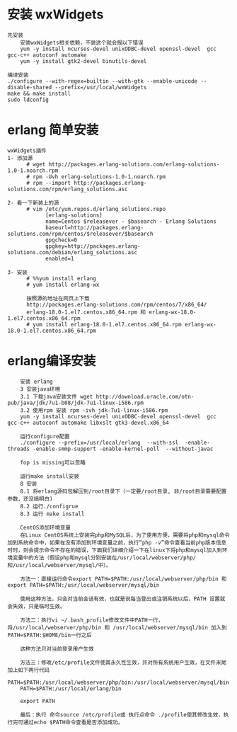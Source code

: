 # 安装 wxWidgets
    先安装 
        安装wxWidgets相关依赖，不装这个就会报以下错误
        yum -y install ncurses-devel unixODBC-devel openssl-devel  gcc gcc-c++ autoconf automake
        yum -y install gtk2-devel binutils-devel
          
    编译安装 
    ./configure --with-regex=builtin --with-gtk --enable-unicode --disable-shared --prefix=/usr/local/wxWidgets
    make && make install  
    sudo ldconfig      
    
# erlang 简单安装 
    wxWidgets插件
    1- 添加源
          # wget http://packages.erlang-solutions.com/erlang-solutions-1.0-1.noarch.rpm
          # rpm -Uvh erlang-solutions-1.0-1.noarch.rpm
          # rpm --import http://packages.erlang-solutions.com/rpm/erlang_solutions.asc
    
    2- 看一下新装上的源
          # vim /etc/yum.repos.d/erlang_solutions.repo
                [erlang-solutions]
                name=Centos $releasever - $basearch - Erlang Solutions
                baseurl=http://packages.erlang-solutions.com/rpm/centos/$releasever/$basearch
                gpgcheck=0
                gpgkey=http://packages.erlang-solutions.com/debian/erlang_solutions.asc
                enabled=1
    
    3- 安装
          # %%yum install erlang 
		  #	yum install erlang-wx
    
          按照源的地址在网页上下载
          http://packages.erlang-solutions.com/rpm/centos/7/x86_64/
          erlang-18.0-1.el7.centos.x86_64.rpm 和 erlang-wx-18.0-1.el7.centos.x86_64.rpm
          # yum install erlang-18.0-1.el7.centos.x86_64.rpm erlang-wx-18.0-1.el7.centos.x86_64.rpm    
    
# erlang编译安装
        安装 erlang
        3 安装java环境 
        3.1 下载java安装文件 wget http://download.oracle.com/otn-pub/java/jdk/7u1-b08/jdk-7u1-linux-i586.rpm 
        3.2 使用rpm 安装 rpm -ivh jdk-7u1-linux-i586.rpm 
        yum -y install ncurses-devel unixODBC-devel openssl-devel  gcc gcc-c++ autoconf automake libxslt gtk3-devel.x86_64 
        
        运行configure配置 
        ./configure --prefix=/usr/local/erlang  --with-ssl  -enable-threads -enable-smmp-support -enable-kernel-poll  --without-javac
        
        fop is missing可以忽略
        
        运行make install安装 
        8 安装 
        8.1 将erlang源码包解压到/root目录下（一定要/root目录, 非/root目录需要配置参数，还没搞明白) 
        8.2 运行./configrue 
        8.3 运行 make install 
        
        CentOS添加环境变量
        在Linux CentOS系统上安装完php和MySQL后，为了使用方便，需要将php和mysql命令加到系统命令中，如果在没有添加到环境变量之前，执行“php -v”命令查看当前php版本信息时时，则会提示命令不存在的错误，下面我们详细介绍一下在linux下将php和mysql加入到环境变量中的方法（假设php和mysql分别安装在/usr/local/webserver/php/和/usr/local/webserver/mysql/中）。
        
        方法一：直接运行命令export PATH=$PATH:/usr/local/webserver/php/bin 和 export PATH=$PATH:/usr/local/webserver/mysql/bin
        
        使用这种方法，只会对当前会话有效，也就是说每当登出或注销系统以后，PATH 设置就会失效，只是临时生效。
        
        方法二：执行vi ~/.bash_profile修改文件中PATH一行，将/usr/local/webserver/php/bin 和 /usr/local/webserver/mysql/bin 加入到PATH=$PATH:$HOME/bin一行之后
        
        这种方法只对当前登录用户生效
        
        方法三：修改/etc/profile文件使其永久性生效，并对所有系统用户生效，在文件末尾加上如下两行代码
        PATH=$PATH:/usr/local/webserver/php/bin:/usr/local/webserver/mysql/bin
        PATH=$PATH:/usr/local/erlang/bin

        export PATH
        
        最后：执行 命令source /etc/profile或 执行点命令 ./profile使其修改生效，执行完可通过echo $PATH命令查看是否添加成功。